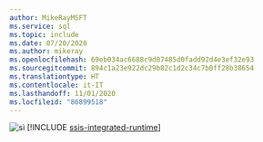 ```yaml
---
author: MikeRayMSFT
ms.service: sql
ms.topic: include
ms.date: 07/20/2020
ms.author: mikeray
ms.openlocfilehash: 69eb034ac6688c9d07485d0fadd92d4e3ef32e93
ms.sourcegitcommit: 894c1a23e922dc29b82c1d2c34c7b0ff28b38654
ms.translationtype: HT
ms.contentlocale: it-IT
ms.lasthandoff: 11/01/2020
ms.locfileid: "86899518"
---
```

<Token>![sì](../media/yes-icon.png) [!INCLUDE [ssis-integrated-runtime](../ssis-integrated-runtime.md)]</Token>